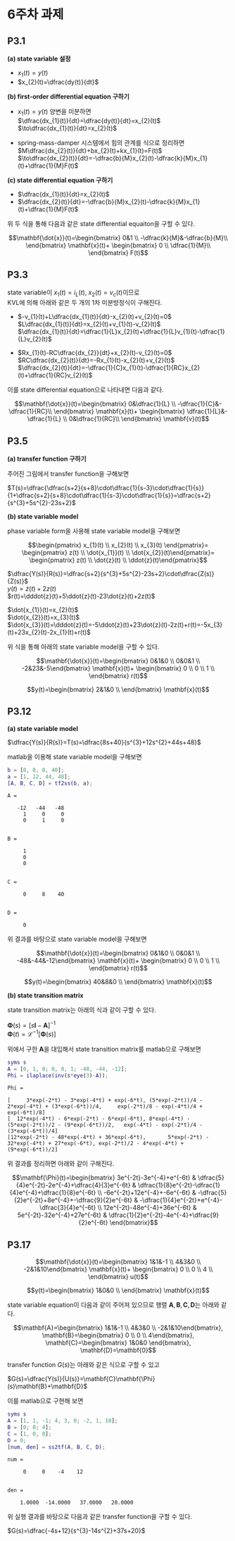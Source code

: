 # 6주차 과제
## P3.1
**(a) state variable 설정**  
* $x_{1}(t)=y(t)$  
* $x_{2}(t)=\dfrac{dy(t)}{dt}$  

**(b) first-order differential equation 구하기**  
* $x_{1}(t)=y(t)$ 양변을 미분하면  
$\dfrac{dx_{1}(t)}{dt}=\dfrac{dy(t)}{dt}=x_{2}(t)$  
$\to\dfrac{dx_{1}(t)}{dt}=x_{2}(t)$

* spring-mass-damper 시스템에서 힘의 관계를 식으로 정리하면  
  $M\dfrac{dx_{2}(t)}{dt}+bx_{2}(t)+kx_{1}(t)=F(t)$  
  $\to\dfrac{dx_{2}(t)}{dt}=-\dfrac{b}{M}x_{2}(t)-\dfrac{k}{M}x_{1}(t)+\dfrac{1}{M}F(t)$  

**(c) state differential equation 구하기**  
* $\dfrac{dx_{1}(t)}{dt}=x_{2}(t)$  
* $\dfrac{dx_{2}(t)}{dt}=-\dfrac{b}{M}x_{2}(t)-\dfrac{k}{M}x_{1}(t)+\dfrac{1}{M}F(t)$  

위 두 식을 통해 다음과 같은 state differential equaiton을 구할 수 있다.  

$$\mathbf{\dot{x}}(t)=\begin{bmatrix} 0&1 \\
-\dfrac{k}{M}&-\dfrac{b}{M}\\ \end{bmatrix} \mathbf{x}(t)+
\begin{bmatrix} 0 \\
\dfrac{1}{M}\\ \end{bmatrix} F(t)$$  

## P3.3
state variable이 $x_{1}(t)=i_{L}(t)$, $x_{2}(t)=v_{c}(t)$이므로  
KVL에 의해 아래와 같은 두 개의 1차 미분방정식이 구해진다.  

* $-v_{1}(t)+L\dfrac{dx_{1}(t)}{dt}-x_{2}(t)+v_{2}(t)=0$  
  $L\dfrac{dx_{1}(t)}{dt}=x_{2}(t)+v_{1}(t)-v_{2}(t)$  
  $\dfrac{dx_{1}(t)}{dt}=\dfrac{1}{L}x_{2}(t)+\dfrac{1}{L}v_{1}(t)-\dfrac{1}{L}v_{2}(t)$

* $Rx_{1}(t)-RC\dfrac{dx_{2}}{dt}+x_{2}(t)-v_{2}(t)=0$  
  $RC\dfrac{dx_{2}(t)}{dt}=-Rx_{1}(t)-x_{2}(t)+v_{2}(t)$  
  $\dfrac{dx_{2}(t)}{dt}=-\dfrac{1}{C}x_{1}(t)-\dfrac{1}{RC}x_{2}(t)+\dfrac{1}{RC}v_{2}(t)$

이를 state differential equation으로 나타내면 다음과 같다.  

$$\mathbf{\dot{x}}(t)=\begin{bmatrix} 0&\dfrac{1}{L} \\
-\dfrac{1}{C}&-\dfrac{1}{RC}\\ \end{bmatrix} \mathbf{x}(t)+
\begin{bmatrix} \dfrac{1}{L}&-\dfrac{1}{L} \\
0&\dfrac{1}{RC}\\ \end{bmatrix} \mathbf{v}(t)$$  

## P3.5
**(a) transfer function 구하기**  

주어진 그림에서 transfer function을 구해보면  

$T(s)=\dfrac{\dfrac{s+2}{s+8}\cdot\dfrac{1}{s-3}\cdot\dfrac{1}{s}}{1+\dfrac{s+2}{s+8}\cdot\dfrac{1}{s-3}\cdot\dfrac{1}{s}}=\dfrac{s+2}{s^{3}+5s^{2}-23s+2}$  

**(b) state variable model**  

phase variable form을 사용해 state variable model을 구해보면  

$$\begin{pmatrix}
x_{1}(t) \\
x_{2}(t) \\
x_{3}(t)
\end{pmatrix}=
\begin{pmatrix}
z(t) \\
\dot{x_{1}}(t) \\
\dot{x_{2}}(t)\end{pmatrix}=
\begin{pmatrix}
z(t) \\
\dot{z}(t) \\
\ddot{z}(t)\end{pmatrix}$$

$\dfrac{Y(s)}{R(s)}=\dfrac{s+2}{s^{3}+5s^{2}-23s+2}\cdot\dfrac{Z(s)}{Z(s)}$  
$y(t)=\dot{z}(t)+2z(t)$  
$r(t)=\dddot{z}(t)+5\ddot{z}(t)-23\dot{z}(t)+2z(t)$  

$\dot{x_{1}}(t)=x_{2}(t)$  
$\dot{x_{2}}(t)=x_{3}(t)$  
$\dot{x_{3}}(t)=\dddot{z}(t)=-5\ddot{z}(t)+23\dot{z}(t)-2z(t)+r(t)=-5x_{3}(t)+23x_{2}(t)-2x_{1}(t)+r(t)$  

위 식을 통해 아래의 state variable model을 구할 수 있다.

$$\mathbf{\dot{x}}(t)=\begin{bmatrix} 0&1&0 \\
0&0&1 \\
-2&23&-5\end{bmatrix} \mathbf{x}(t)+
\begin{bmatrix} 0 \\
0 \\
1 \\ \end{bmatrix} r(t)$$  

$$y(t)=\begin{bmatrix} 2&1&0 \\ \end{bmatrix} \mathbf{x}(t)$$  

## P3.12
**(a) state variable model**  

$\dfrac{Y(s)}{R(s)}=T(s)=\dfrac{8s+40}{s^{3}+12s^{2}+44s+48}$  

matlab을 이용해 state variable model을 구해보면  
```matlab
b = [0, 0, 8, 40];
a = [1, 12, 44, 48];
[A, B, C, D] = tf2ss(b, a);
```
```
A =

   -12   -44   -48
     1     0     0
     0     1     0


B =

     1
     0
     0


C =

     0     8    40


D =

     0
```
위 결과를 바탕으로 state variable model을 구해보면

$$\mathbf{\dot{x}}(t)=\begin{bmatrix} 0&1&0 \\
0&0&1 \\
-48&-44&-12\end{bmatrix} \mathbf{x}(t)+
\begin{bmatrix} 0 \\
0 \\
1 \\ \end{bmatrix} r(t)$$  

$$y(t)=\begin{bmatrix} 40&8&0 \\ \end{bmatrix} \mathbf{x}(t)$$  

**(b) state transition matrix**  

state transition matrix는 아래의 식과 같이 구할 수 있다.  

$\mathbf{\Phi}(s)=[s\mathbf{I}-\mathbf{A}]^{-1}$  
$\mathbf{\Phi}(t)=\mathcal{L}^{-1}[\mathbf{\Phi}(s)]$  

위에서 구한 $\mathbf{A}$을 대입해서 state transition matrix를 matlab으로 구해보면  
```matlab
syms s
A = [0, 1, 0; 0, 0, 1; -48, -44, -12];
Phi = ilaplace(inv(s*eye(3)-A));
```
```
Phi =
 
[     3*exp(-2*t) - 3*exp(-4*t) + exp(-6*t), (5*exp(-2*t))/4 - 2*exp(-4*t) + (3*exp(-6*t))/4,     exp(-2*t)/8 - exp(-4*t)/4 + exp(-6*t)/8]
[  12*exp(-4*t) - 6*exp(-2*t) - 6*exp(-6*t), 8*exp(-4*t) - (5*exp(-2*t))/2 - (9*exp(-6*t))/2,   exp(-4*t) - exp(-2*t)/4 - (3*exp(-6*t))/4]
[12*exp(-2*t) - 48*exp(-4*t) + 36*exp(-6*t),       5*exp(-2*t) - 32*exp(-4*t) + 27*exp(-6*t), exp(-2*t)/2 - 4*exp(-4*t) + (9*exp(-6*t))/2]
```

위 결과를 정리하면 아래와 같이 구해진다.  

$$\mathbf{\Phi}(t)=\begin{bmatrix} 
3e^{-2t}-3e^{-4}+e^{-6t} & \dfrac{5}{4}e^{-2t}-2e^{-4}+\dfrac{4}{3}e^{-6t} & \dfrac{1}{8}e^{-2t}-\dfrac{1}{4}e^{-4}+\dfrac{1}{8}e^{-6t} \\
-6e^{-2t}+12e^{-4}+-6e^{-6t} & -\dfrac{5}{2}e^{-2t}+8e^{-4}+-\dfrac{9}{2}e^{-6t} & -\dfrac{1}{4}e^{-2t}+e^{-4}-\dfrac{3}{4}e^{-6t} \\
12e^{-2t}-48e^{-4}+36e^{-6t} & 5e^{-2t}-32e^{-4}+27e^{-6t} & \dfrac{1}{2}e^{-2t}-4e^{-4}+\dfrac{9}{2}e^{-6t}
\end{bmatrix}$$

## P3.17
$$\mathbf{\dot{x}}(t)=\begin{bmatrix} 1&1&-1 \\
4&3&0 \\
-2&1&10\end{bmatrix} \mathbf{x}(t)+
\begin{bmatrix} 0 \\
0 \\
4 \\ \end{bmatrix} u(t)$$  

$$y(t)=\begin{bmatrix} 1&0&0 \\ \end{bmatrix} \mathbf{x}(t)$$  

state variable equation이 다음과 같이 주어져 있으므로 행렬 $\mathbf{A}, \mathbf{B}, \mathbf{C}, \mathbf{D}$는 아래와 같다.

$$\mathbf{A}=\begin{bmatrix} 1&1&-1 \\
4&3&0 \\
-2&1&10\end{bmatrix},
\mathbf{B}=\begin{bmatrix} 0 \\
0 \\
4\end{bmatrix},
\mathbf{C}=\begin{bmatrix} 1&0&0 \end{bmatrix},
\mathbf{D}=\mathbf{0}$$

transfer function $G(s)$는 아래와 같은 식으로 구할 수 있고  

$G(s)=\dfrac{Y(s)}{U(s)}=\mathbf{C}\mathbf{\Phi}(s)\mathbf{B}+\mathbf{D}$  

이를 matlab으로 구현해 보면  
```matlab
syms s
A = [1, 1, -1; 4, 3, 0; -2, 1, 10];
B = [0; 0; 4];
C = [1, 0, 0];
D = 0;
[num, den] = ss2tf(A, B, C, D);
```

```
num =

     0     0    -4    12


den =

    1.0000  -14.0000   37.0000   20.0000
```

위 실행 결과를 바탕으로 다음과 같은 transfer function을 구할 수 있다.  

$G(s)=\dfrac{-4s+12}{s^{3}-14s^{2}+37s+20}$
